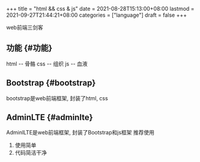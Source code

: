 +++
title = "html && css & js"
date = 2021-08-28T15:13:00+08:00
lastmod = 2021-09-27T21:44:21+08:00
categories = ["language"]
draft = false
+++

web前端三剑客

<!--more-->


## 功能 {#功能}

html -- 骨骼
css  -- 组织
js   -- 血液


## Bootstrap {#bootstrap}

bootstrap是web前端框架, 封装了html, css


## AdminLTE {#adminlte}

AdminlLTE是web前端框架, 封装了Bootstrap和js框架
推荐使用

1.  使用简单
2.  代码简洁干净